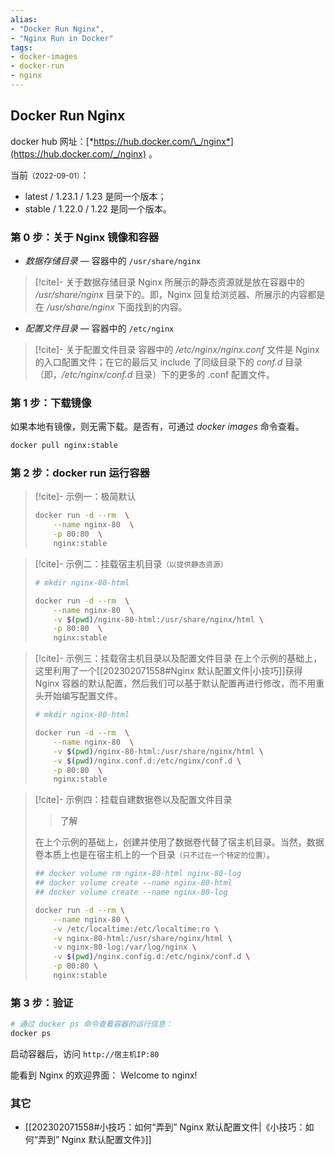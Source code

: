 ```yaml
---
alias: 
- "Docker Run Nginx", 
- "Nginx Run in Docker"
tags: 
- docker-images
- docker-run
- nginx
---
```


## Docker Run Nginx

docker hub 网址：[*https://hub.docker.com/\_/nginx*](https://hub.docker.com/_/nginx) 。

当前<small>（2022-09-01）</small>：

- latest / 1.23.1 / 1.23 是同一个版本；
- stable / 1.22.0 / 1.22 是同一个版本。

### 第 0 步：关于 Nginx 镜像和容器

- _数据存储目录_ — 容器中的 `/usr/share/nginx`

> [!cite]- 关于数据存储目录
> Nginx 所展示的静态资源就是放在容器中的 _/usr/share/nginx_ 目录下的。即，Nginx 回复给浏览器、所展示的内容都是在 _/usr/share/nginx_ 下面找到的内容。 

- _配置文件目录_ — 容器中的 `/etc/nginx`

> [!cite]- 关于配置文件目录
> 容器中的 _/etc/nginx/nginx.conf_ 文件是 Nginx 的入口配置文件；在它的最后又 include 了同级目录下的 _conf.d_ 目录（即，_/etc/nginx/conf.d_ 目录）下的更多的 .conf 配置文件。

### 第 1 步：下载镜像

如果本地有镜像，则无需下载。是否有，可通过 _docker images_ 命令查看。

```bash
docker pull nginx:stable
```

### 第 2 步：docker run 运行容器

> [!cite]- 示例一：极简默认
> 
> ```bash
> docker run -d --rm  \
>     --name nginx-80  \
>     -p 80:80  \
>     nginx:stable
> ```

> [!cite]- 示例二：挂载宿主机目录<small>（以提供静态资源）</small>
> ```bash
> # mkdir nginx-80-html
> 
> docker run -d --rm  \
>     --name nginx-80  \
>     -v $(pwd)/nginx-80-html:/usr/share/nginx/html \
>     -p 80:80  \
>     nginx:stable
> ```

> [!cite]- 示例三：挂载宿主机目录以及配置文件目录
> 在上个示例的基础上，这里利用了一个[[202302071558#Nginx 默认配置文件|小技巧]]获得 Nginx 容器的默认配置，然后我们可以基于默认配置再进行修改，而不用重头开始编写配置文件。
> ```bash
> # mkdir nginx-80-html
> 
> docker run -d --rm  \
>     --name nginx-80  \
>     -v $(pwd)/nginx-80-html:/usr/share/nginx/html \
>     -v $(pwd)/nginx.conf.d:/etc/nginx/conf.d \
>     -p 80:80  \
>     nginx:stable
> ```
> 
> 
> 

> [!cite]- 示例四：挂载自建数据卷以及配置文件目录
> 
> > 了解 
> 
> 在上个示例的基础上，创建并使用了数据卷代替了宿主机目录。当然，数据卷本质上也是在宿主机上的一个目录<small>（只不过在一个特定的位置）</small>。
> 
> ```bash
> ## docker volume rm nginx-80-html nginx-80-log
> ## docker volume create --name nginx-80-html
> ## docker volume create --name nginx-80-log
> 
> docker run -d --rm \
>     --name nginx-80 \
>     -v /etc/localtime:/etc/localtime:ro \
>     -v nginx-80-html:/usr/share/nginx/html \
>     -v nginx-80-log:/var/log/nginx \
>     -v $(pwd)/nginx.config.d:/etc/nginx/conf.d \
>     -p 80:80 \
>     nginx:stable
> ```

### 第 3 步：验证

```bash
# 通过 docker ps 命令查看容器的运行信息：
docker ps
```

启动容器后，访问 `http://宿主机IP:80`

能看到 Nginx 的欢迎界面： Welcome to nginx!

### 其它

- [[202302071558#小技巧：如何“弄到” Nginx 默认配置文件|《小技巧：如何“弄到” Nginx 默认配置文件》]]



